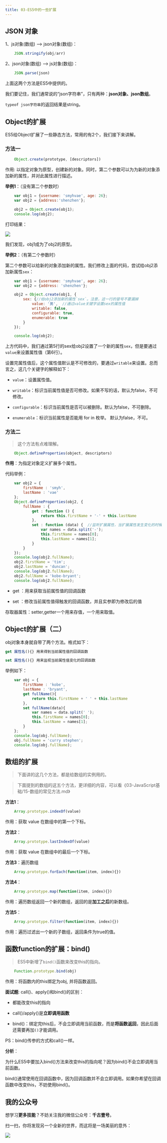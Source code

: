 ```yaml
---
title: 03-ES5中的一些扩展
---
```


<ArticleTopAd></ArticleTopAd>



## JSON 对象

1、js对象(数组) --> json对象(数组)：

```javascript
	JSON.stringify(obj/arr)
```

2、json对象(数组) --> js对象(数组)：


```javascript
	JSON.parse(json)
```


上面这两个方法是ES5中提供的。

我们要记住，我们通常说的“json字符串”，只有两种：**json对象、json数组**。

`typeof json字符串`的返回结果是string。

## Object的扩展

ES5给Object扩展了一些静态方法，常用的有2个，我们接下来讲解。


### 方法一

```javascript
	Object.create(prototype, [descriptors])
```

作用: 以指定对象为原型，创建新的对象。同时，第二个参数可以为为新的对象添加新的属性，并对此属性进行描述。

**举例1**：（没有第二个参数时）

```javascript
    var obj1 = {username: 'smyhvae', age: 26};
    var obj2 = {address:'shenzhen'};

    obj2 = Object.create(obj1);
    console.log(obj2);
```

打印结果：

![](http://img.smyhvae.com/20180401_2150.png)

我们发现，obj1成为了obj2的原型。

**举例2**：（有第二个参数时）

第二个参数可以给新的对象添加新的属性。我们修改上面的代码，尝试给obj2添加新属性`sex`：

```javascript
    var obj1 = {username: 'smyhvae', age: 26};
    var obj2 = {address: 'shenzhen'};

    obj2 = Object.create(obj1, {
        sex: {//给obj2添加新的属性`sex`。注意，这一行的冒号不要漏掉
            value: '男',  //通过value关键字设置sex的属性值
            writable: false,
            configurable: true,
            enumerable: true
        }
    });

    console.log(obj2);

```

上方代码中，我们通过第5行的sex给obj2设置了一个新的属性`sex`，但是要通过`value`来设置属性值（第6行）。

设置完属性值后，这个属性值默认是不可修改的，要通过`writable`来设置。总而言之，这几个关键字的解释如下：

- `value`：设置属性值。

- `writable`：标识当前属性值是否可修改。如果不写的话，默认为false，不可修改。

- `configurable`：标识当前属性是否可以被删除。默认为false，不可删除。

- `enumerable`：标识当前属性是否能用 for in 枚举。 默认为false，不可。

### 方法二

> 这个方法有点难理解。


```javascript
	Object.defineProperties(object, descriptors)
```

**作用**：为指定对象定义扩展多个属性。

代码举例：


```javascript
    var obj2 = {
        firstName : 'smyh',
        lastName : 'vae'
    };
    Object.defineProperties(obj2, {
        fullName : {
            get : function () {
                return this.firstName + '-' + this.lastName
            },
            set : function (data) {  //监听扩展属性，当扩展属性发生变化的时候自动调用，自动调用后将变化的值作为实参注入到set函数
                var names = data.split('-');
                this.firstName = names[0];
                this.lastName = names[1];
            }
        }
    });
    console.log(obj2.fullName);
    obj2.firstName = 'tim';
    obj2.lastName = 'duncan';
    console.log(obj2.fullName);
    obj2.fullName = 'kobe-bryant';
    console.log(obj2.fullName);
```

- get ：用来获取当前属性值的回调函数

- set ：修改当前属性值得触发的回调函数，并且实参即为修改后的值

存取器属性：setter,getter一个用来存值，一个用来取值。

## Object的扩展（二）

obj对象本身就自带了两个方法。格式如下：


```javascript
get 属性名(){} 用来得到当前属性值的回调函数

set 属性名(){} 用来监视当前属性值变化的回调函数

```

举例如下：



```javascript
    var obj = {
        firstName : 'kobe',
        lastName : 'bryant',
        get fullName(){
            return this.firstName + ' ' + this.lastName
        },
        set fullName(data){
            var names = data.split(' ');
            this.firstName = names[0];
            this.lastName = names[1];
        }
    };
    console.log(obj.fullName);
    obj.fullName = 'curry stephen';
    console.log(obj.fullName);
```


## 数组的扩展

> 下面讲的这几个方法，都是给数组的实例用的。

> 下面提到的数组的这五个方法，更详细的内容，可以看《03-JavaScript基础/15-数组的常见方法.md》

**方法1**：


```javascript
	Array.prototype.indexOf(value)
```

作用：获取 value 在数组中的第一个下标。

**方法2**：


```javascript
	Array.prototype.lastIndexOf(value)
```

作用：获取 value 在数组中的最后一个下标。

**方法3**：遍历数组


```javascript
	Array.prototype.forEach(function(item, index){})
```


**方法4**：

```javascript
	Array.prototype.map(function(item, index){})
```

作用：遍历数组返回一个新的数组，返回的是**加工之后**的新数组。


**方法5**：

```javascript
	Array.prototype.filter(function(item, index){})
```

作用：遍历过滤出一个新的子数组，返回条件为true的值。

## 函数function的扩展：bind()

> ES5中新增了`bind()`函数来改变this的指向。


```javascript
	Function.prototype.bind(obj)
```

作用：将函数内的this绑定为obj, 并将函数返回。

**面试题**: call()、apply()和bind()的区别：

- 都能改变this的指向

- call()/apply()是**立即调用函数**

- bind()：绑定完this后，不会立即调用当前函数，而是**将函数返回**，因此后面还需要再加`()`才能调用。

PS：bind()传参的方式和call()一样。

**分析**：

为什么ES5中要加入bind()方法来改变this的指向呢？因为bind()不会立即调用当前函数。

bind()通常使用在回调函数中，因为回调函数并不会立即调用。如果你希望在回调函数中改变this，不妨使用bind()。

## 我的公众号

想学习**更多技能**？不妨关注我的微信公众号：**千古壹号**。

扫一扫，你将发现另一个全新的世界，而这将是一场美丽的意外：

![](https://img.smyhvae.com/20200102.png)
